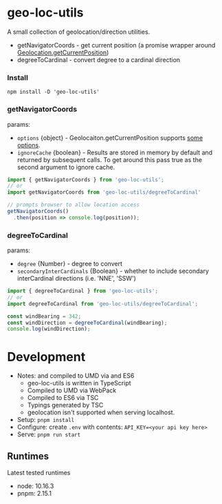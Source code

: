 # geo-loc-utils

A small collection of geolocation/direction utilities.

* getNavigatorCoords - get current position (a promise wrapper around [Geolocation.getCurrentPosition](https://developer.mozilla.org/en-US/docs/Web/API/Geolocation/getCurrentPosition))
* degreeToCardinal - convert degree to a cardinal direction

### Install

`npm install -D 'geo-loc-utils'`

### getNavigatorCoords

params:
  * `options` {object} - Geolocaiton.getCurrentPosition supports [some options](https://developer.mozilla.org/en-US/docs/Web/API/PositionOptions).
  * `ignoreCache` {boolean} - Results are stored in memory by default and returned by subsequent calls. To get around this pass true as the second argument to ignore cache.

```js
import { getNavigatorCoords } from 'geo-loc-utils';
// or
import getNavigatorCoords from 'geo-loc-utils/degreeToCardinal'

// prompts browser to allow location access
getNavigatorCoords()
  .then(position => console.log(position));
```

### degreeToCardinal

params:
 * `degree` {Number} - degree to convert
 * `secondaryInterCardinals` {Boolean} - whether to include secondary interCardinal directions (i.e. 'NNE', 'SSW')

```js
import { degreeToCardinal } from 'geo-loc-utils';
// or
import degreeToCardinal from 'geo-loc-utils/degreeToCardinal';

const windBearing = 342;
const windDirection = degreeToCardinal(windBearing);
console.log(windDirection);
```

# Development

- Notes: and compiled to UMD via and ES6
  - geo-loc-utils is written in TypeScript
  - Compiled to UMD via WebPack
  - Compiled to ES6 via TSC
  - Typings generated by TSC
  - geolocation isn't supported when serving localhost.
- Setup: `pnpm install`
- Configure: create `.env` with contents: `API_KEY=<your api key here>`
- Serve: `pnpm run start`

## Runtimes

Latest tested runtimes

- node: 10.16.3
- pnpm: 2.15.1
